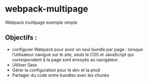 # webpack-multipage
Webpack multipage exemple simple

## Objectifs :

- configurer Webpack pour avoir un seul bundle par page : lorsque l’utilisateur navigue sur le site, seuls le CSS et JavaScript qui correspondent à la page sont envoyés au navigateur.
- Utiliser Sass
- Gérer la configuration pour le dev et la prod
- Partager du code entre bundles avec les chunks


